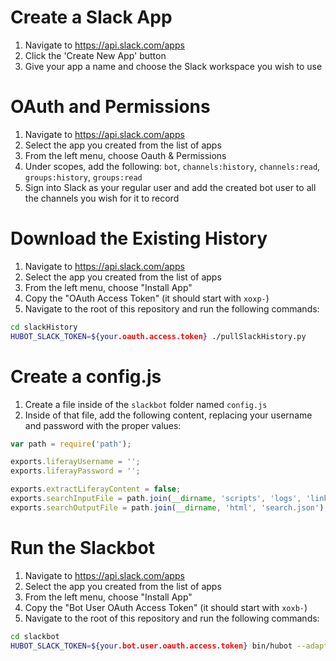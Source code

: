 # Create a Slack App

1. Navigate to https://api.slack.com/apps
2. Click the 'Create New App' button
3. Give your app a name and choose the Slack workspace you wish to use

# OAuth and Permissions

1. Navigate to https://api.slack.com/apps
2. Select the app you created from the list of apps
3. From the left menu, choose Oauth & Permissions
4. Under scopes, add the following: ``bot``, ``channels:history``, ``channels:read``, ``groups:history``, ``groups:read``
5. Sign into Slack as your regular user and add the created bot user to all the channels you wish for it to record

# Download the Existing History

1. Navigate to https://api.slack.com/apps
2. Select the app you created from the list of apps
3. From the left menu, choose "Install App"
4. Copy the "OAuth Access Token" (it should start with ``xoxp-``)
5. Navigate to the root of this repository and run the following commands:

``` bash
cd slackHistory
HUBOT_SLACK_TOKEN=${your.oauth.access.token} ./pullSlackHistory.py
```

# Create a config.js

1. Create a file inside of the ``slackbot`` folder named ``config.js``
2. Inside of that file, add the following content, replacing your username and password with the proper values:

``` javascript
var path = require('path');

exports.liferayUsername = '';
exports.liferayPassword = '';

exports.extractLiferayContent = false;
exports.searchInputFile = path.join(__dirname, 'scripts', 'logs', 'links.txt');
exports.searchOutputFile = path.join(__dirname, 'html', 'search.json');
```

# Run the Slackbot

1. Navigate to https://api.slack.com/apps
2. Select the app you created from the list of apps
3. From the left menu, choose "Install App"
4. Copy the "Bot User OAuth Access Token" (it should start with ``xoxb-``)
5. Navigate to the root of this repository and run the following commands:

``` bash
cd slackbot
HUBOT_SLACK_TOKEN=${your.bot.user.oauth.access.token} bin/hubot --adapter slack
```